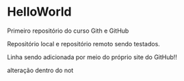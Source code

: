# HelloWorld
Primeiro repositório do curso Gith e GitHub

Repositório local e repositório remoto sendo testados.

Linha sendo adicionada por meio do próprio site do GitHub!!

alteração dentro do not
